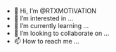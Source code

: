 - 👋 Hi, I’m @RTXMOTIVATION
- 👀 I’m interested in ...
- 🌱 I’m currently learning ...
- 💞️ I’m looking to collaborate on ...
- 📫 How to reach me ...

<!---
RTXMOTIVATION/RTXMOTIVATION is a ✨ special ✨ repository because its `README.md` (this file) appears on your GitHub profile.
You can click the Preview link to take a look at your changes.
--->
